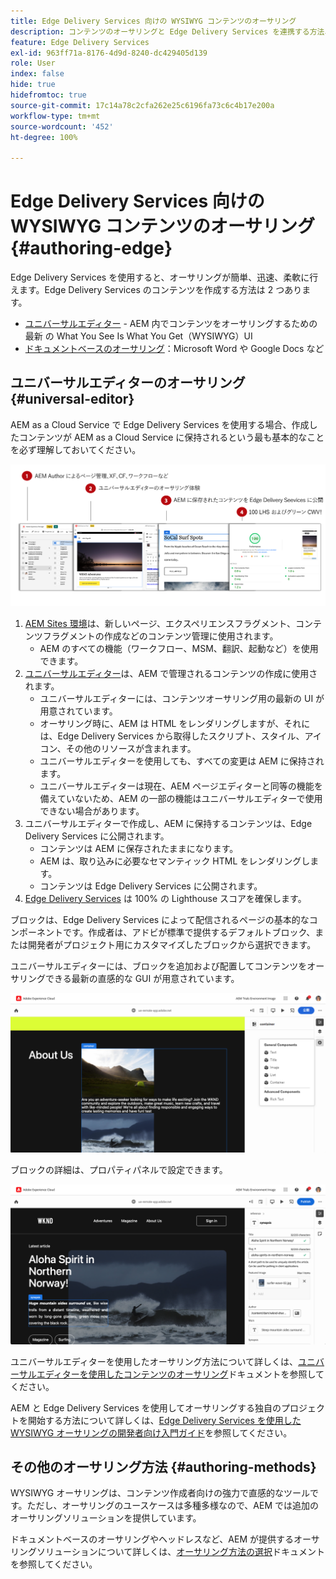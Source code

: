 ```yaml
---
title: Edge Delivery Services 向けの WYSIWYG コンテンツのオーサリング
description: コンテンツのオーサリングと Edge Delivery Services を連携する方法、および Edge Delivery Services で AEM コンテンツをオーサリングする方法について説明します。
feature: Edge Delivery Services
exl-id: 963ff71a-8176-4d9d-8240-dc429405d139
role: User
index: false
hide: true
hidefromtoc: true
source-git-commit: 17c14a78c2cfa262e25c6196fa73c6c4b17e200a
workflow-type: tm+mt
source-wordcount: '452'
ht-degree: 100%

---
```



# Edge Delivery Services 向けの WYSIWYG コンテンツのオーサリング {#authoring-edge}

Edge Delivery Services を使用すると、オーサリングが簡単、迅速、柔軟に行えます。Edge Delivery Services のコンテンツを作成する方法は 2 つあります。

* [ユニバーサルエディター](#universal-editor) - AEM 内でコンテンツをオーサリングするための最新 の What You See Is What You Get（WYSIWYG）UI
* [ドキュメントベースのオーサリング](#document-based)：Microsoft Word や Google Docs など

## ユニバーサルエディターのオーサリング {#universal-editor}

AEM as a Cloud Service で Edge Delivery Services を使用する場合、作成したコンテンツが AEM as a Cloud Service に保持されるという最も基本的なことを必ず理解しておいてください。

![WYSIWYG オーサリングと Edge Delivery Services の連携](assets/how-aem-edge-works.png)

1. [AEM Sites 環境](/help/sites-cloud/authoring/quick-start.md)は、新しいページ、エクスペリエンスフラグメント、コンテンツフラグメントの作成などのコンテンツ管理に使用されます。
   * AEM のすべての機能（ワークフロー、MSM、翻訳、起動など）を使用できます。
1. [ユニバーサルエディター](/help/sites-cloud/authoring/universal-editor/authoring.md)は、AEM で管理されるコンテンツの作成に使用されます。
   * ユニバーサルエディターには、コンテンツオーサリング用の最新の UI が用意されています。
   * オーサリング時に、AEM は HTML をレンダリングしますが、それには、Edge Delivery Services から取得したスクリプト、スタイル、アイコン、その他のリソースが含まれます。
   * ユニバーサルエディターを使用しても、すべての変更は AEM に保持されます。
   * ユニバーサルエディターは現在、AEM ページエディターと同等の機能を備えていないため、AEM の一部の機能はユニバーサルエディターで使用できない場合があります。
1. ユニバーサルエディターで作成し、AEM に保持するコンテンツは、Edge Delivery Services に公開されます。
   * コンテンツは AEM に保存されたままになります。
   * AEM は、取り込みに必要なセマンティック HTML をレンダリングします。
   * コンテンツは Edge Delivery Services に公開されます。
1. [Edge Delivery Services](/help/edge/developer/keeping-it-100.md) は 100% の Lighthouse スコアを確保します。

ブロックは、Edge Delivery Services によって配信されるページの基本的なコンポーネントです。作成者は、アドビが標準で提供するデフォルトブロック、または開発者がプロジェクト用にカスタマイズしたブロックから選択できます。

ユニバーサルエディターには、ブロックを追加および配置してコンテンツをオーサリングできる最新の直感的な GUI が用意されています。

![ユニバーサルエディターでブロックを追加および配置する](assets/blocks.png)

ブロックの詳細は、プロパティパネルで設定できます。

![ブロックプロパティの設定](assets/block-properties.png)

ユニバーサルエディターを使用したオーサリング方法について詳しくは、[ユニバーサルエディターを使用したコンテンツのオーサリング](/help/sites-cloud/authoring/universal-editor/authoring.md)ドキュメントを参照してください。

AEM と Edge Delivery Services を使用してオーサリングする独自のプロジェクトを開始する方法について詳しくは、[Edge Delivery Services を使用した WYSIWYG オーサリングの開発者向け入門ガイド](/help/edge/wysiwyg-authoring/edge-dev-getting-started.md)を参照してください。

## その他のオーサリング方法  {#authoring-methods}

WYSIWYG オーサリングは、コンテンツ作成者向けの強力で直感的なツールです。ただし、オーサリングのユースケースは多種多様なので、AEM では追加のオーサリングソリューションを提供しています。

ドキュメントベースのオーサリングやヘッドレスなど、AEM が提供するオーサリングソリューションについて詳しくは、[オーサリング方法の選択](/help/edge/authoring-methods.md)ドキュメントを参照してください。
